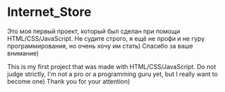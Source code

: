 # Internet_Store

Это моя первый проект, который был сделан при помощи HTML/CSS/JavaScript. Не судите строго, я ещё не профи и не гуру программирования, но очень хочу им стать) Спасибо за ваше внимание)

This is my first project that was made with HTML/CSS/JavaScript. Do not judge strictly, I'm not a pro or a programming guru yet, but I really want to become one) Thank you for your attention)
